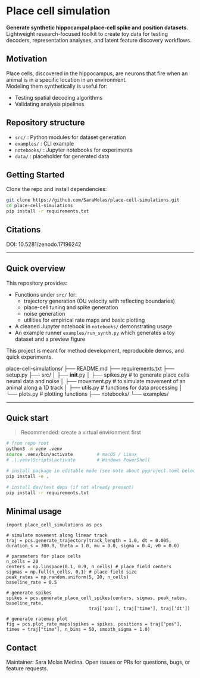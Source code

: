# Place cell simulation

**Generate synthetic hippocampal place-cell spike and position datasets.**  
Lightweight research-focused toolkit to create toy data for testing decoders, representation analyses, and latent feature discovery workflows.

## Motivation

Place cells, discovered in the hippocampus, are neurons that fire when an animal is in a specific location in an environment.  
Modeling them synthetically is useful for:
- Testing spatial decoding algorithms
- Validating analysis pipelines


## Repository structure
- `src/` : Python modules for dataset generation
- `examples/` : CLI example
- `notebooks/` : Jupyter notebooks for experiments
- `data/` : placeholder for generated data

## Getting Started

Clone the repo and install dependencies:

```bash
git clone https://github.com/SaraMolas/place-cell-simulations.git
cd place-cell-simulations
pip install -r requirements.txt
```

## Citations 

DOI: 10.5281/zenodo.17196242

---

## Quick overview

This repository provides:
- Functions under `src/` for:
  - trajectory generation (OU velocity with reflecting boundaries)
  - place-cell tuning and spike generation
  - noise generation
  - utilities for empirical rate maps and basic plotting
- A cleaned Jupyter notebook in `notebooks/` demonstrating usage
- An example runner `examples/run_synth.py` which generates a toy dataset and a preview figure

This project is meant for method development, reproducible demos, and quick experiments.

place-cell-simulations/
├── README.md
├── requirements.txt
├── setup.py
├── src/
│   ├── __init__.py
│   ├── spikes.py # to generate place cells neural data and noise
│   ├── movement.py # to simulate movement of an animal along a 1D track
│   ├── utils.py # functions for data processing
│   └── plots.py # plotting functions
├── notebooks/
└──  examples/

---

## Quick start

> Recommended: create a virtual environment first

```bash
# from repo root
python3 -m venv .venv
source .venv/bin/activate         # macOS / Linux
# .\.venv\Scripts\activate        # Windows PowerShell

# install package in editable mode (see note about pyproject.toml below)
pip install -e .

# install dev/test deps (if not already present)
pip install -r requirements.txt
```

## Minimal usage 

```
import place_cell_simulations as pcs

# simulate movement along linear track
traj = pcs.generate_trajectory(track_length = 1.0, dt = 0.005, duration_s = 300.0, theta = 1.0, mu = 0.0, sigma = 0.4, v0 = 0.0)

# parameters for place cells
n_cells = 20
centers = np.linspace(0.1, 0.9, n_cells) # place field centers
sigmas = np.full(n_cells, 0.1) # place field size
peak_rates = np.random.uniform(5, 20, n_cells)
baseline_rate = 0.5
    
# generate spikes 
spikes = pcs.generate_place_cell_spikes(centers, sigmas, peak_rates, baseline_rate,
                               traj['pos'], traj['time'], traj['dt'])

# generate ratemap plot
fig = pcs.plot_rate_maps(spikes = spikes, positions = traj["pos"], times = traj["time"], n_bins = 50, smooth_sigma = 1.0)
```

## Contact

Maintainer: Sara Molas Medina. Open issues or PRs for questions, bugs, or feature requests.
